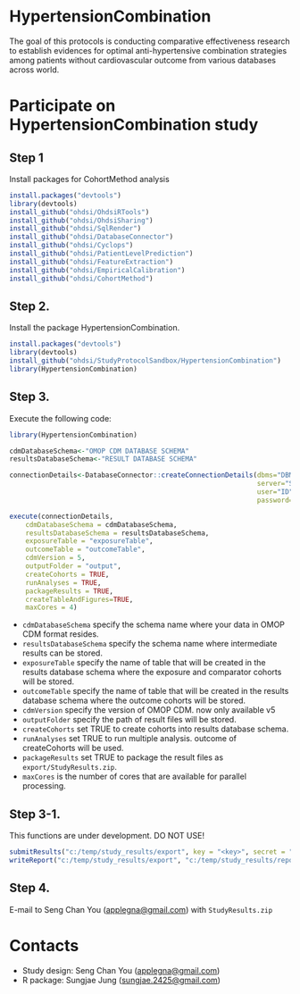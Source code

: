 # HypertensionCombination

The goal of this protocols is conducting comparative effectiveness research to establish evidences for optimal anti-hypertensive combination strategies among patients without cardiovascular outcome from various databases across world.

# Participate on HypertensionCombination study

## Step 1
Install packages for CohortMethod analysis

```R
install.packages("devtools")
library(devtools)
install_github("ohdsi/OhdsiRTools")
install_github("ohdsi/OhdsiSharing")
install_github("ohdsi/SqlRender")
install_github("ohdsi/DatabaseConnector")
install_github("ohdsi/Cyclops")
install_github("ohdsi/PatientLevelPrediction")
install_github("ohdsi/FeatureExtraction")
install_github("ohdsi/EmpiricalCalibration")
install_github("ohdsi/CohortMethod")
```

## Step 2.
Install the package HypertensionCombination.

```R
install.packages("devtools")
library(devtools)
install_github("ohdsi/StudyProtocolSandbox/HypertensionCombination")
library(HypertensionCombination)
```

## Step 3. 
Execute the following code:

```R
library(HypertensionCombination)

cdmDatabaseSchema<-"OMOP CDM DATABASE SCHEMA"
resultsDatabaseSchema<-"RESULT DATABASE SCHEMA"

connectionDetails<-DatabaseConnector::createConnectionDetails(dbms="DBMS",
                                                              server="SERVER IP",
                                                              user="ID",
                                                              password="PW")

execute(connectionDetails,
	cdmDatabaseSchema = cdmDatabaseSchema,
	resultsDatabaseSchema = resultsDatabaseSchema,
	exposureTable = "exposureTable",
	outcomeTable = "outcomeTable",
	cdmVersion = 5,
	outputFolder = "output",
	createCohorts = TRUE,
	runAnalyses = TRUE,
	packageResults = TRUE,
	createTableAndFigures=TRUE,
	maxCores = 4)
```

+ ```cdmDatabaseSchema``` specify the schema name where your data in OMOP CDM format resides.
+ ```resultsDatabaseSchema``` specify the schema name where intermediate results can be stored.
+ ```exposureTable``` specify the name of table that will be created in the results database schema where the exposure and comparator cohorts will be stored.
+ ```outcomeTable``` specify the name of table that will be created in the results database schema where the outcome cohorts will be stored.
+ ```cdmVersion``` specify the version of OMOP CDM. now only available v5
+ ```outputFolder``` specify the path of result files will be stored.
+ ```createCohorts``` set TRUE to create cohorts into results database schema. 
+ ```runAnalyses``` set TRUE to run multiple analysis. outcome of createCohorts will be used.
+ ```packageResults``` set TRUE to package the result files as ```export/StudyResults.zip```. 
+ ```maxCores``` is the number of cores that are available for parallel processing.

## Step 3-1. 
This functions are under development.
DO NOT USE!

```R
submitResults("c:/temp/study_results/export", key = "<key>", secret = "<secret>")
writeReport("c:/temp/study_results/export", "c:/temp/study_results/report.docx")
```

## Step 4.
E-mail to Seng Chan You (applegna@gmail.com) with ```StudyResults.zip```

# Contacts
- Study design: Seng Chan You (applegna@gmail.com)
- R package: Sungjae Jung (sungjae.2425@gmail.com)
